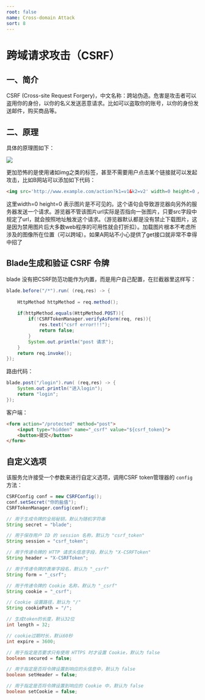 ```yaml
---
root: false
name: Cross-domain Attack
sort: 8
---
```


# 跨域请求攻击（CSRF）

## 一、简介

CSRF (Cross-site Request Forgery)，中文名称：跨站伪造。危害是攻击者可以盗用你的身份，以你的名义发送恶意请求。比如可以盗取你的账号，以你的身份发送邮件，购买商品等。

## 二、原理

具体的原理图如下：

![](https://i.imgur.com/VAKjlI1.jpg)

更加恐怖的是使用诸如img之类的标签，甚至不需要用户点击某个链接就可以发起攻击，比如B网站可以添加如下代码：

```html
<img src='http://www.example.com/action?k1=v1&k2=v2' width=0 height=0 />
```

这里width=0 height=0 表示图片是不可见的。这个语句会导致游览器向另外的服务器发送一个请求。游览器不管该图片url实际是否指向一张图片，只要src字段中规定了url，就会按照地址触发这个请求。（游览器默认都是没有禁止下载图片，这是因为禁用图片后大多数web程序的可用性就会打折扣）。加载图片根本不考虑所涉及的图像所在位置（可以跨域）。如果A网站不小心提供了get接口就非常不幸得中招了

## Blade生成和验证 CSRF 令牌

blade 没有把CSRF防范功能作为内置，而是用户自己配置，在拦截器里这样写：

```java
blade.before("/*").run( (req,res) -> {
			
	HttpMethod httpMethod = req.method();
	
	if(httpMethod.equals(HttpMethod.POST)){
    	if(!CSRFTokenManager.verifyAsForm(req, res)){
    		res.text("csrf error!!!");
    		return false;
    	}
    	System.out.println("post 请求");
    }	
	return req.invoke();
});
```

路由代码：

```java
blade.post("/login").run( (req,res) -> {
	System.out.println("进入login");
	return "login";
});
```

客户端：

```html
<form action="/protected" method="post">
    <input type="hidden" name="_csrf" value="${csrf_token}">
    <button>提交</button>
</form>
```

## 自定义选项

该服务允许接受一个参数来进行自定义选项，调用CSRF token管理器的 `config` 方法：

```java
CSRFConfig conf = new CSRFConfig();
conf.setSecret("你的盐值");
CSRFTokenManager.config(conf);
```

```java
// 用于生成令牌的全局秘钥，默认为随机字符串
String secret = "blade";

// 用于保存用户 ID 的 session 名称，默认为 "csrf_token"
String session = "csrf_token";

// 用于传递令牌的 HTTP 请求头信息字段，默认为 "X-CSRFToken"
String header = "X-CSRFToken";

// 用于传递令牌的表单字段名，默认为 "_csrf"
String form = "_csrf";

// 用于传递令牌的 Cookie 名称，默认为 "_csrf"
String cookie = "_csrf";

// Cookie 设置路径，默认为 "/"
String cookiePath = "/";

// 生成token的长度，默认32位
int length = 32;

// cookie过期时长，默认60秒
int expire = 3600;

// 用于指定是否要求只有使用 HTTPS 时才设置 Cookie，默认为 false
boolean secured = false;

// 用于指定是否将令牌设置到响应的头信息中，默认为 false
boolean setHeader = false;

// 用于指定是否将令牌设置到响应的 Cookie 中，默认为 false
boolean setCookie = false;
```

